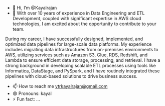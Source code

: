 - 👋 Hi, I’m @Kayalrajan
- 👀 With over 10 years of experience in Data Engineering and ETL Development, coupled with significant expertise in AWS cloud technologies, I am excited about the opportunity to contribute to your team.

During my career, I have successfully designed, implemented, and optimized data pipelines for large-scale data platforms. My experience includes migrating data infrastructures from on-premises environments to AWS, utilizing services such as Amazon S3, Glue,  RDS, Redshift, and Lambda to ensure efficient data storage, processing, and retrieval. I have a strong background in developing scalable ETL processes using tools like Informatica, DataStage, and PySpark, and I have routinely integrated these pipelines with cloud-based solutions to drive business success.
- 📫 How to reach me vtrkayalrajan@gmail.com
- 😄 Pronouns: kayal
- ⚡ Fun fact: ...

<!---
Kayalrajan/Kayalrajan is a ✨ special ✨ repository because its `README.md` (this file) appears on your GitHub profile.
You can click the Preview link to take a look at your changes.
--->
